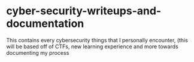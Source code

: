 # cyber-security-writeups-and-documentation
This contains every cybersecurity things that I personally encounter, (this will be based off of CTFs, new learning experience and more towards documenting my process
